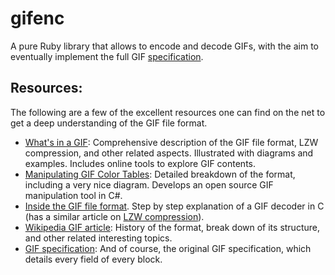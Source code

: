 # gifenc

A pure Ruby library that allows to encode and decode GIFs, with the aim to eventually implement the full GIF [specification](https://www.w3.org/Graphics/GIF/spec-gif89a.txt).

## Resources:
The following are a few of the excellent resources one can find on the net to get a deep understanding of the GIF file format.
- [What's in a GIF](http://www.matthewflickinger.com/lab/whatsinagif/]): Comprehensive description of the GIF file format, LZW compression, and other related aspects. Illustrated with diagrams and examples. Includes online tools to explore GIF contents.
- [Manipulating GIF Color Tables](https://www.codeproject.com/Articles/1042433/Manipulating-GIF-Color-Tables): Detailed breakdown of the format, including a very nice diagram. Develops an open source GIF manipulation tool in C#.
- [Inside the GIF file format](https://web.archive.org/web/20230315204422/https://commandlinefanatic.com/cgi-bin/showarticle.cgi?article=art011]). Step by step explanation of a GIF decoder in C (has a similar article on [LZW compression](https://web.archive.org/web/20230315204422/http://commandlinefanatic.com/cgi-bin/showarticle.cgi?article=art010)).
- [Wikipedia GIF article](https://en.wikipedia.org/wiki/GIF): History of the format, break down of its structure, and other related interesting topics.
- [GIF specification](https://www.w3.org/Graphics/GIF/spec-gif89a.txt): And of course, the original GIF specification, which details every field of every block.